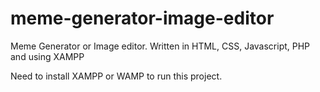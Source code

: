 # meme-generator-image-editor
Meme Generator or Image editor. Written in HTML, CSS, Javascript, PHP and using XAMPP

Need to install XAMPP or WAMP to run this project.
